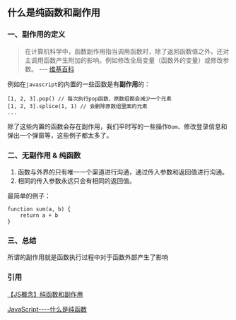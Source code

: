 ## 什么是纯函数和副作用

### 一、副作用的定义

> 在计算机科学中，函数副作用指当调用函数时，除了返回函数值之外，还对主调用函数产生附加的影响。例如修改全局变量（函数外的变量）或修改参数。 --- [维基百科](https://zh.wikipedia.org/wiki/函数副作用)

例如在`javascript`的内置的一些函数是有**副作用**的：

```
[1, 2, 3].pop() // 每次执行pop函数，原数组都会减少一个元素
[1, 2, 3].splice(1, 1) // 会删除原数组里面的元素
...
```

除了这些内置的函数会存在副作用，我们平时写的一些操作`Dom`、修改登录信息和弹出一个弹窗等，这些例子都太多了。

### 二、无副作用 & 纯函数

1. 函数与外界的只有唯一一个渠道进行沟通，通过传入参数和返回值进行沟通。
2. 相同的传入参数永远只会有相同的返回值。

最简单的例子：

```
function sum(a, b) {
    return a + b
}
```

### 三、总结

所谓的副作用就是函数执行过程中对于函数外部产生了影响

### 引用

[【JS概念】纯函数和副作用](https://github.com/zachrey/zblog/issues/3)

[JavaScript----什么是纯函数](https://blog.csdn.net/c_kite/article/details/79138814)